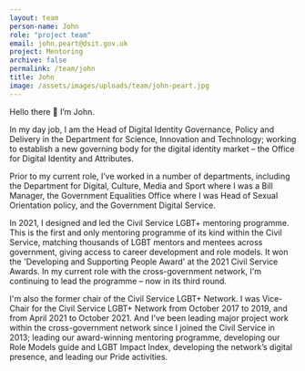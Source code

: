 ```yaml
---
layout: team
person-name: John
role: "project team"
email: john.peart@dsit.gov.uk
project: Mentoring
archive: false
permalink: /team/john
title: John
image: /assets/images/uploads/team/john-peart.jpg
---
```


Hello there 👋 I’m John.

In my day job, I am the Head of Digital Identity Governance, Policy and Delivery in the Department for Science, Innovation and Technology; working to establish a new governing body for the digital identity market – the Office for Digital Identity and Attributes.

Prior to my current role, I’ve worked in a number of departments, including the Department for Digital, Culture, Media and Sport where I was a Bill Manager, the Government Equalities Office where I was Head of Sexual Orientation policy, and the Government Digital Service.

In 2021, I designed and led the Civil Service LGBT+ mentoring programme. This is the first and only mentoring programme of its kind within the Civil Service, matching thousands of LGBT mentors and mentees across government, giving access to career development and role models. It won the 'Developing and Supporting People Award' at the 2021 Civil Service Awards. In my current role with the cross-government network, I'm continuing to lead the programme – now in its third round.

I'm also the former chair of the Civil Service LGBT+ Network. I was Vice-Chair for the Civil Service LGBT+ Network from October 2017 to 2019, and from April 2021 to October 2021. And I've been leading major project work within the cross-government network since I joined the Civil Service in 2013; leading our award-winning mentoring programme, developing our Role Models guide and LGBT Impact Index, developing the network’s digital presence, and leading our Pride activities.

